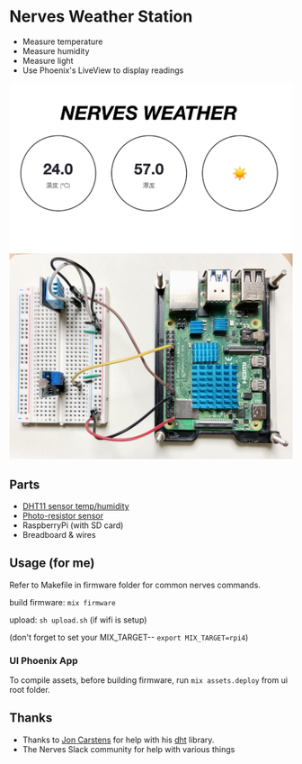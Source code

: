 # Nerves Weather Station

- Measure temperature
- Measure humidity
- Measure light
- Use Phoenix's LiveView to display readings

![nerves weather](/docs/nerves-weather.gif)
![nerves weather](/docs/circuit.jpg)

## Parts

- [DHT11 sensor temp/humidity](https://www.amazon.co.jp/gp/product/B010GXAH4E)
- [Photo-resistor sensor](https://www.amazon.co.jp/gp/product/B08B7QT1BV)
- RaspberryPi (with SD card)
- Breadboard & wires

## Usage (for me)

Refer to Makefile in firmware folder for common nerves commands.

build firmware: `mix firmware`

upload: `sh upload.sh` (if wifi is setup)

(don't forget to set your MIX_TARGET-- `export MIX_TARGET=rpi4`)

### UI Phoenix App

To compile assets, before building firmware, run `mix assets.deploy` from ui root folder.

## Thanks

- Thanks to [Jon Carstens](https://github.com/jjcarstens) for help with his [dht](https://github.com/jjcarstens/dht) library.
- The Nerves Slack community for help with various things
